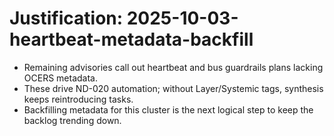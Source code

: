 # Justification: 2025-10-03-heartbeat-metadata-backfill

- Remaining advisories call out heartbeat and bus guardrails plans lacking OCERS metadata.
- These drive ND-020 automation; without Layer/Systemic tags, synthesis keeps reintroducing tasks.
- Backfilling metadata for this cluster is the next logical step to keep the backlog trending down.
